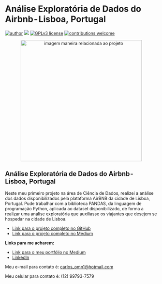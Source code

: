 # Análise Exploratória de Dados do Airbnb - Lisboa, Portugal
[![author](https://img.shields.io/badge/author-CarlosOntiveros-red.svg)](https://www.linkedin.com/in/carlosontiveros1997/) [![](https://img.shields.io/badge/python-3.7+-blue.svg)](https://www.python.org/downloads/release/python-365/) [![GPLv3 license](https://img.shields.io/badge/License-GPLv3-blue.svg)](http://perso.crans.org/besson/LICENSE.html) [![contributions welcome](https://img.shields.io/badge/contributions-welcome-brightgreen.svg?style=flat)](https://github.com/rafaelnduarte/portfolio/issues)

<p align="center">
  <img src="https://images.unsplash.com/photo-1454165804606-c3d57bc86b40?ixid=MnwxMjA3fDB8MHxwaG90by1wYWdlfHx8fGVufDB8fHx8&ixlib=rb-1.2.1&auto=format&fit=crop&w=1050&q=80" alt="imagem maneira relacionada ao projeto"height=400px >
</p>

## Análise Exploratória de Dados do Airbnb - Lisboa, Portugal

Neste meu primeiro projeto na área de Ciência de Dados, realizei a análise dos dados disponibilizados pela plataforma AirBNB da cidade de Lisboa, Portugal.
Pude trabalhar com a biblioteca PANDAS, da linguagem de programação Python, aplicada ao dataset disponibilizado, de forma a realizar uma análise exploratória que auxiliasse os viajantes que desejem se hospedar na cidade de Lisboa.

* [Link para o projeto completo no GitHub](https://github.com/carlosontiveross/AnaliseAIRBNB/blob/main/Projeto_An%C3%A1lise_de_dados_do_AIRBNB_Lisboa.ipynb)
* [Link para o projeto completo no Medium](https://medium.com/@carlos.python97/análise-exploratória-de-dados-do-airbnb-lisboa-portugal-bc99fc2f27)

**Links para me acharem:**
* [Link para o meu portfólio no Medium](https://medium.com/@carlos.python97)
* [LinkedIn](https://www.linkedin.com/in/carlosontiveros1997/)

Meu e-mail para contato é: carlos_omn1@hotmail.com 

Meu celular para contato é: (12) 99793-7579
